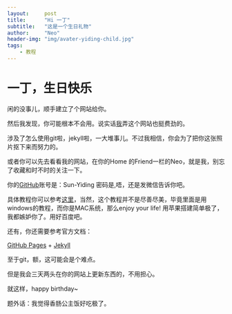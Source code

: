 ```yaml
---
layout:     post
title:      "Hi 一丁"
subtitle:   "这是一个生日礼物"
author:     "Neo"
header-img: "img/avater-yiding-child.jpg"
tags:
    - 教程
---
```



# 一丁，生日快乐
闲的没事儿，顺手建立了个网站给你。

然后我发现，你可能根本不会用。说实话[我](http://www.neoli.me)弄这个网站也挺费劲的。

涉及了怎么使用git啦，jekyll啦，一大堆事儿。不过我相信，你会为了把你这张照片抠下来而努力的。

或者你可以先去看看我的网站，在你的Home  的Friend一栏的Neo，就是我，别忘了收藏和时不时的关注一下。

你的[GitHub](https://github.com)账号是：Sun-Yiding  密码是,唔，还是发微信告诉你吧。

具体教程你可以参考[这里](http://blog.fens.me/jekyll-bootstarp-github/)，当然，这个教程并不是尽善尽美，毕竟里面是用windows的教程，而你是MAC系统，那么enjoy your life! 用苹果搭建简单极了，我都嫉妒你了。用好百度吧。

还有，你还需要参考官方文档：

[GitHub Pages](https://pages.github.com/) + [Jekyll](http://jekyllrb.com/) 

至于git，额，这可能会是个难点。

但是我会三天两头在你的网站上更新东西的，不用担心。

就这样，happy birthday~

题外话：我觉得香肠公主饭好吃极了。

